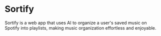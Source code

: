 # Sortify
Sortify is a web app that uses AI to organize a user's saved music on Spotify into playlists, making music organization effortless and enjoyable.
